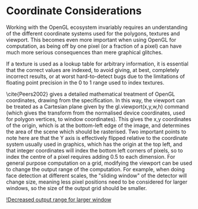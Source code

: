 Coordinate Considerations
=========================

Working with the OpenGL ecosystem invariably requires an understanding of the 
different coordinate systems used for the polygons, textures and viewport. This 
becomes even more important when using OpenGL for computation, as being off by one
pixel (or a fraction of a pixel) can have much more serious consequences than
mere graphical glitches.

If a texture is used as a lookup table for arbitrary information, it is essential
that the correct values are indexed, to avoid giving, at best, completely incorrect
results, or at worst hard-to-detect bugs due to the limitations of floating point
precision in the 0 to 1 range used to index textures.

\cite{Peers2002} gives a detailed mathematical treatment of OpenGL coordinates,
drawing from the specification. In this way, the viewport can be treated as a 
Cartesian plane given by the gl.viewport(x,y,w,h) command (which gives the
transform from the normalised device coordinates, used for polygon vertices,
to window coordinates). This gives the x,y coordinates of the origin, which is at
the bottom-left edge of the image, and determines the area of the scene which
should be rasterised. Two important points to note here are that the Y axis is
effectively flipped relative to the coordinate system usually used in graphics, 
which has the origin at the top left, and that integer coordinates will index the
bottom left corners of pixels, so to index the centre of a pixel requires adding
0.5 to each dimension. For general purpose computation on a grid, modifying the viewport
can be used to change the output range of the computation. For example, when doing
face detection at different scales, the "sliding window" of the detector will change size, meaning less pixel positions need to be considered for larger windows, so the size of the
output grid should be smaller.

[!Decreased output range for larger window](./facescale.png)
